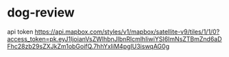 # dog-review

api token https://api.mapbox.com/styles/v1/mapbox/satellite-v9/tiles/1/1/0?access_token=pk.eyJ1IjoianVsZWlhbnJlbnRlcmlhIiwiYSI6ImNsZTBmZnd6aDFhc28zb29sZXJkZm1obGoifQ.7hhYxIiM4pgIU3iswqAG0g